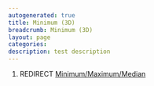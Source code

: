 ```yaml
---
autogenerated: true
title: Minimum (3D)
breadcrumb: Minimum (3D)
layout: page
categories: 
description: test description
---
```


1.  REDIRECT [Minimum/Maximum/Median](Minimum_Maximum_Median)
